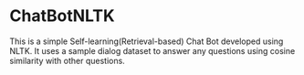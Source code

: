 # ChatBotNLTK

This is a simple Self-learning(Retrieval-based) Chat Bot developed using NLTK. It uses a sample dialog dataset to answer any questions using cosine similarity with other questions. 
